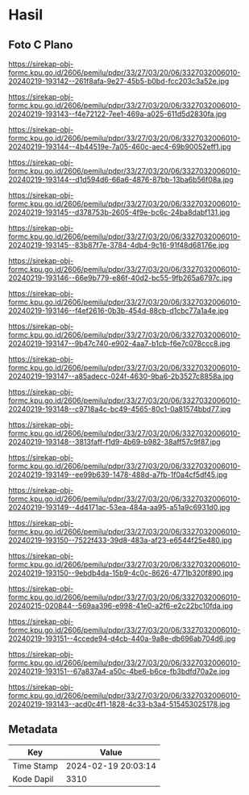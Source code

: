 # Hasil

## Foto C Plano

https://sirekap-obj-formc.kpu.go.id/2606/pemilu/pdpr/33/27/03/20/06/3327032006010-20240219-193142--261f8afa-9e27-45b5-b0bd-fcc203c3a52e.jpg

https://sirekap-obj-formc.kpu.go.id/2606/pemilu/pdpr/33/27/03/20/06/3327032006010-20240219-193143--f4e72122-7ee1-469a-a025-611d5d2830fa.jpg

https://sirekap-obj-formc.kpu.go.id/2606/pemilu/pdpr/33/27/03/20/06/3327032006010-20240219-193144--4b44519e-7a05-460c-aec4-69b90052eff1.jpg

https://sirekap-obj-formc.kpu.go.id/2606/pemilu/pdpr/33/27/03/20/06/3327032006010-20240219-193144--d1d594d6-66a6-4876-87bb-13ba6b56f08a.jpg

https://sirekap-obj-formc.kpu.go.id/2606/pemilu/pdpr/33/27/03/20/06/3327032006010-20240219-193145--d378753b-2605-4f9e-bc6c-24ba8dabf131.jpg

https://sirekap-obj-formc.kpu.go.id/2606/pemilu/pdpr/33/27/03/20/06/3327032006010-20240219-193145--83b87f7e-3784-4db4-9c16-91f48d68176e.jpg

https://sirekap-obj-formc.kpu.go.id/2606/pemilu/pdpr/33/27/03/20/06/3327032006010-20240219-193146--66e9b779-e86f-40d2-bc55-9fb265a6797c.jpg

https://sirekap-obj-formc.kpu.go.id/2606/pemilu/pdpr/33/27/03/20/06/3327032006010-20240219-193146--f4ef2616-0b3b-454d-88cb-d1cbc77a1a4e.jpg

https://sirekap-obj-formc.kpu.go.id/2606/pemilu/pdpr/33/27/03/20/06/3327032006010-20240219-193147--9b47c740-e902-4aa7-b1cb-f6e7c078ccc8.jpg

https://sirekap-obj-formc.kpu.go.id/2606/pemilu/pdpr/33/27/03/20/06/3327032006010-20240219-193147--a85adecc-024f-4630-9ba6-2b3527c8858a.jpg

https://sirekap-obj-formc.kpu.go.id/2606/pemilu/pdpr/33/27/03/20/06/3327032006010-20240219-193148--c9718a4c-bc49-4565-80c1-0a81574bbd77.jpg

https://sirekap-obj-formc.kpu.go.id/2606/pemilu/pdpr/33/27/03/20/06/3327032006010-20240219-193148--3813faff-f1d9-4b69-b982-38aff57c9f87.jpg

https://sirekap-obj-formc.kpu.go.id/2606/pemilu/pdpr/33/27/03/20/06/3327032006010-20240219-193149--ee99b639-1478-488d-a7fb-1f0a4cf5df45.jpg

https://sirekap-obj-formc.kpu.go.id/2606/pemilu/pdpr/33/27/03/20/06/3327032006010-20240219-193149--4d4171ac-53ea-484a-aa95-a51a9c6931d0.jpg

https://sirekap-obj-formc.kpu.go.id/2606/pemilu/pdpr/33/27/03/20/06/3327032006010-20240219-193150--7522f433-39d8-483a-af23-e6544f25e480.jpg

https://sirekap-obj-formc.kpu.go.id/2606/pemilu/pdpr/33/27/03/20/06/3327032006010-20240219-193150--9ebdb4da-15b9-4c0c-8626-4771b320f890.jpg

https://sirekap-obj-formc.kpu.go.id/2606/pemilu/pdpr/33/27/03/20/06/3327032006010-20240215-020844--569aa396-e998-41e0-a2f6-e2c22bc10fda.jpg

https://sirekap-obj-formc.kpu.go.id/2606/pemilu/pdpr/33/27/03/20/06/3327032006010-20240219-193151--4ccede94-d4cb-440a-9a8e-db696ab704d6.jpg

https://sirekap-obj-formc.kpu.go.id/2606/pemilu/pdpr/33/27/03/20/06/3327032006010-20240219-193151--67a837a4-a50c-4be6-b6ce-fb3bdfd70a2e.jpg

https://sirekap-obj-formc.kpu.go.id/2606/pemilu/pdpr/33/27/03/20/06/3327032006010-20240219-193143--acd0c4f1-1828-4c33-b3a4-515453025178.jpg


## Metadata

| Key        | Value               |
| ---------- | ------------------- |
| Time Stamp | 2024-02-19 20:03:14 |
| Kode Dapil | 3310                |



